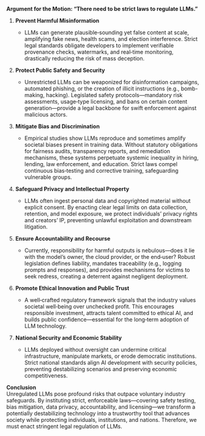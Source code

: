 **Argument for the Motion: “There need to be strict laws to regulate LLMs.”**

1. **Prevent Harmful Misinformation**  
   - LLMs can generate plausible‑sounding yet false content at scale, amplifying fake news, health scams, and election interference. Strict legal standards obligate developers to implement verifiable provenance checks, watermarks, and real‑time monitoring, drastically reducing the risk of mass deception.

2. **Protect Public Safety and Security**  
   - Unrestricted LLMs can be weaponized for disinformation campaigns, automated phishing, or the creation of illicit instructions (e.g., bomb-making, hacking). Legislated safety protocols—mandatory risk assessments, usage‑type licensing, and bans on certain content generation—provide a legal backbone for swift enforcement against malicious actors.

3. **Mitigate Bias and Discrimination**  
   - Empirical studies show LLMs reproduce and sometimes amplify societal biases present in training data. Without statutory obligations for fairness audits, transparency reports, and remediation mechanisms, these systems perpetuate systemic inequality in hiring, lending, law enforcement, and education. Strict laws compel continuous bias‑testing and corrective training, safeguarding vulnerable groups.

4. **Safeguard Privacy and Intellectual Property**  
   - LLMs often ingest personal data and copyrighted material without explicit consent. By enacting clear legal limits on data collection, retention, and model exposure, we protect individuals’ privacy rights and creators’ IP, preventing unlawful exploitation and downstream litigation.

5. **Ensure Accountability and Recourse**  
   - Currently, responsibility for harmful outputs is nebulous—does it lie with the model’s owner, the cloud provider, or the end‑user? Robust legislation defines liability, mandates traceability (e.g., logging prompts and responses), and provides mechanisms for victims to seek redress, creating a deterrent against negligent deployment.

6. **Promote Ethical Innovation and Public Trust**  
   - A well‑crafted regulatory framework signals that the industry values societal well‑being over unchecked profit. This encourages responsible investment, attracts talent committed to ethical AI, and builds public confidence—essential for the long‑term adoption of LLM technology.

7. **National Security and Economic Stability**  
   - LLMs deployed without oversight can undermine critical infrastructure, manipulate markets, or erode democratic institutions. Strict national standards align AI development with security policies, preventing destabilizing scenarios and preserving economic competitiveness.

**Conclusion**  
Unregulated LLMs pose profound risks that outpace voluntary industry safeguards. By instituting strict, enforceable laws—covering safety testing, bias mitigation, data privacy, accountability, and licensing—we transform a potentially destabilizing technology into a trustworthy tool that advances society while protecting individuals, institutions, and nations. Therefore, we must enact stringent legal regulation of LLMs.